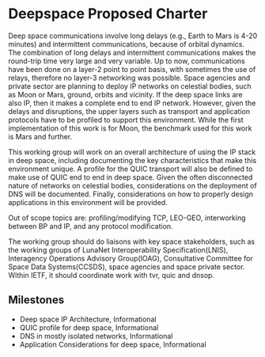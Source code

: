 # Deepspace Proposed Charter

Deep space communications involve long delays (e.g., Earth to Mars is 4-20 minutes) and intermittent communications, because of orbital dynamics. The combination of long delays and intermittent communications makes the round-trip time very large and very variable. Up to now, communications have been done on a layer-2 point to point basis, with sometimes the use of relays, therefore no layer-3 networking was possible. Space agencies and private sector are planning to deploy IP networks on celestial bodies, such as Moon or Mars, ground, orbits and vicinity. If the deep space links are also IP, then it makes a complete end to end IP network. However, given the delays and disruptions, the upper layers such as transport and application protocols have to be profiled to support this environment. While the first implementation of this work is for Moon, the benchmark used for this work is Mars and further.

This working group will work on an overall architecture of using the IP stack in deep space, including documenting the key characteristics that make this environment unique. A profile for the QUIC transport will also be defined to make use of QUIC end to end in deep space. Given the often disconnected nature of networks on celestial bodies, considerations on the deployment of DNS will be documented. Finally, considerations on how to properly design applications in this environment will be provided.

Out of scope topics are: profiling/modifying TCP, LEO-GEO, interworking between BP and IP, and any protocol modification.

The working group should do liaisons with key space stakeholders, such as the working groups of LunaNet Interoperability Specification(LNIS), Interagency Operations Advisory Group(IOAG), Consultative Committee for Space Data Systems(CCSDS), space agencies and space private sector. Within IETF, it should coordinate work with tvr, quic and dnsop.

## Milestones
* Deep space IP Architecture, Informational
* QUIC profile for deep space, Informational
* DNS in mostly isolated networks, Informational
* Application Considerations for deep space, Informational
